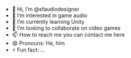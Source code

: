 - 👋 Hi, I’m @sfaudiodesigner
- 👀 I’m interested in game audio
- 🌱 I’m currently learning Unity  
- 💞️ I’m looking to collaborate on video games
- 📫 How to reach me you can contact me here
- 😄 Pronouns: He, him
- ⚡ Fun fact: ...

<!---
sfaudiodesigner/sfaudiodesigner is a ✨ special ✨ repository because its `README.md` (this file) appears on your GitHub profile.
You can click the Preview link to take a look at your changes.
--->
